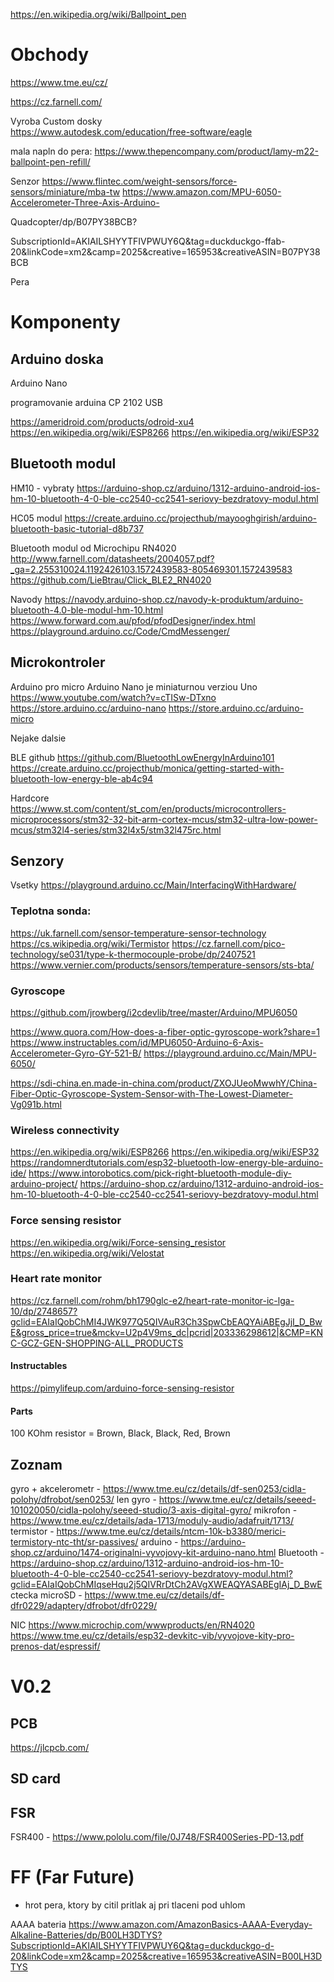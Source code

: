 https://en.wikipedia.org/wiki/Ballpoint_pen

# Obchody

https://www.tme.eu/cz/

https://cz.farnell.com/

Vyroba Custom dosky  
https://www.autodesk.com/education/free-software/eagle

mala napln do pera:
	https://www.thepencompany.com/product/lamy-m22-ballpoint-pen-refill/

Senzor
	https://www.flintec.com/weight-sensors/force-sensors/miniature/mba-tw
	https://www.amazon.com/MPU-6050-Accelerometer-Three-Axis-Arduino-

Quadcopter/dp/B07PY38BCB?

SubscriptionId=AKIAILSHYYTFIVPWUY6Q&tag=duckduckgo-ffab-20&linkCode=xm2&camp=2025&creative=165953&creativeASIN=B07PY38BCB

Pera
	
# Komponenty

## Arduino doska

Arduino Nano

programovanie arduina CP 2102 USB

https://ameridroid.com/products/odroid-xu4
https://en.wikipedia.org/wiki/ESP8266
https://en.wikipedia.org/wiki/ESP32

## Bluetooth modul

HM10 - vybraty
https://arduino-shop.cz/arduino/1312-arduino-android-ios-hm-10-bluetooth-4-0-ble-cc2540-cc2541-seriovy-bezdratovy-modul.html

HC05 modul
https://create.arduino.cc/projecthub/mayooghgirish/arduino-bluetooth-basic-tutorial-d8b737

Bluetooth modul od Microchipu RN4020
http://www.farnell.com/datasheets/2004057.pdf?_ga=2.255310024.1192426103.1572439583-805469301.1572439583
https://github.com/LieBtrau/Click_BLE2_RN4020

Navody
https://navody.arduino-shop.cz/navody-k-produktum/arduino-bluetooth-4.0-ble-modul-hm-10.html
https://www.forward.com.au/pfod/pfodDesigner/index.html
https://playground.arduino.cc/Code/CmdMessenger/

## Microkontroler

Arduino pro micro 
Arduino Nano je miniaturnou verziou Uno  https://www.youtube.com/watch?v=cTISw-DTxno
https://store.arduino.cc/arduino-nano
https://store.arduino.cc/arduino-micro

Nejake dalsie

BLE github https://github.com/BluetoothLowEnergyInArduino101
https://create.arduino.cc/projecthub/monica/getting-started-with-bluetooth-low-energy-ble-ab4c94


Hardcore
https://www.st.com/content/st_com/en/products/microcontrollers-microprocessors/stm32-32-bit-arm-cortex-mcus/stm32-ultra-low-power-mcus/stm32l4-series/stm32l4x5/stm32l475rc.html

## Senzory

Vsetky https://playground.arduino.cc/Main/InterfacingWithHardware/

### Teplotna sonda: 
https://uk.farnell.com/sensor-temperature-sensor-technology
https://cs.wikipedia.org/wiki/Termistor
https://cz.farnell.com/pico-technology/se031/type-k-thermocouple-probe/dp/2407521
https://www.vernier.com/products/sensors/temperature-sensors/sts-bta/

### Gyroscope

https://github.com/jrowberg/i2cdevlib/tree/master/Arduino/MPU6050

https://www.quora.com/How-does-a-fiber-optic-gyroscope-work?share=1 
https://www.instructables.com/id/MPU6050-Arduino-6-Axis-Accelerometer-Gyro-GY-521-B/ 
https://playground.arduino.cc/Main/MPU-6050/

https://sdi-china.en.made-in-china.com/product/ZXOJUeoMwwhY/China-Fiber-Optic-Gyroscope-System-Sensor-with-The-Lowest-Diameter-Vg091b.html

### Wireless connectivity
https://en.wikipedia.org/wiki/ESP8266
https://en.wikipedia.org/wiki/ESP32
https://randomnerdtutorials.com/esp32-bluetooth-low-energy-ble-arduino-ide/
https://www.intorobotics.com/pick-right-bluetooth-module-diy-arduino-project/
https://arduino-shop.cz/arduino/1312-arduino-android-ios-hm-10-bluetooth-4-0-ble-cc2540-cc2541-seriovy-bezdratovy-modul.html

### Force sensing resistor
https://en.wikipedia.org/wiki/Force-sensing_resistor
https://en.wikipedia.org/wiki/Velostat

### Heart rate monitor
https://cz.farnell.com/rohm/bh1790glc-e2/heart-rate-monitor-ic-lga-10/dp/2748657?gclid=EAIaIQobChMI4JWK977Q5QIVAuR3Ch3SpwCbEAQYAiABEgJjI_D_BwE&gross_price=true&mckv=U2p4V9ms_dc|pcrid|203336298612|&CMP=KNC-GCZ-GEN-SHOPPING-ALL_PRODUCTS

#### Instructables
https://pimylifeup.com/arduino-force-sensing-resistor

#### Parts
100 KOhm resistor = Brown, Black, Black, Red, Brown 


## Zoznam

gyro + akcelerometr - https://www.tme.eu/cz/details/df-sen0253/cidla-polohy/dfrobot/sen0253/
len gyro - https://www.tme.eu/cz/details/seeed-101020050/cidla-polohy/seeed-studio/3-axis-digital-gyro/
mikrofon - https://www.tme.eu/cz/details/ada-1713/moduly-audio/adafruit/1713/
termistor - https://www.tme.eu/cz/details/ntcm-10k-b3380/merici-termistory-ntc-tht/sr-passives/
arduino - https://arduino-shop.cz/arduino/1474-originalni-vyvojovy-kit-arduino-nano.html
Bluetooth - https://arduino-shop.cz/arduino/1312-arduino-android-ios-hm-10-bluetooth-4-0-ble-cc2540-cc2541-seriovy-bezdratovy-modul.html?gclid=EAIaIQobChMIqseHqu2j5QIVRrDtCh2AVgXWEAQYASABEgIAj_D_BwE
ctecka microSD - https://www.tme.eu/cz/details/df-dfr0229/adaptery/dfrobot/dfr0229/

NIC
https://www.microchip.com/wwwproducts/en/RN4020
https://www.tme.eu/cz/details/esp32-devkitc-vib/vyvojove-kity-pro-prenos-dat/espressif/

# V0.2

## PCB

https://jlcpcb.com/

## SD card

## FSR

FSR400 - https://www.pololu.com/file/0J748/FSR400Series-PD-13.pdf


# FF (Far Future)

- hrot pera, ktory by citil pritlak aj pri tlaceni pod uhlom


AAAA bateria
https://www.amazon.com/AmazonBasics-AAAA-Everyday-Alkaline-Batteries/dp/B00LH3DTYS?SubscriptionId=AKIAILSHYYTFIVPWUY6Q&tag=duckduckgo-d-20&linkCode=xm2&camp=2025&creative=165953&creativeASIN=B00LH3DTYS
